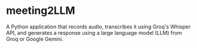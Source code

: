 # meeting2LLM
A Python application that records audio, transcribes it using Groq's Whisper API, and generates a response using a large language model (LLM) from Groq or Google Gemini.

